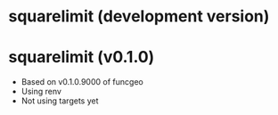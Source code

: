 # squarelimit (development version)

# squarelimit (v0.1.0)

* Based on v0.1.0.9000 of funcgeo
* Using renv
* Not using targets yet
